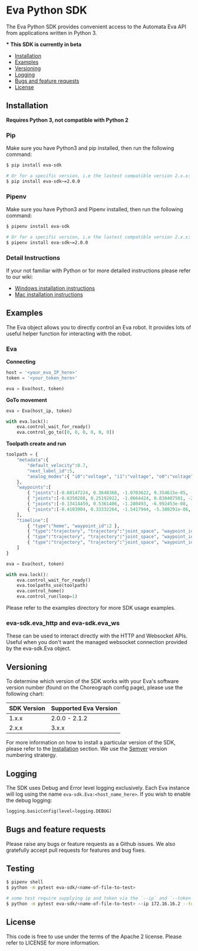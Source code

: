 # Eva Python SDK

The Eva Python SDK provides convenient access to the Automata Eva API from applications written in Python 3.

__* This SDK is currently in beta__

- [Installation](#installation)
- [Examples](#examples)
- [Versioning](#versioning)
- [Logging](#logging)
- [Bugs and feature requests](#bugs-and-feature-requests)
- [License](#license)

## Installation

__Requires Python 3, not compatible with Python 2__

### Pip

Make sure you have Python3 and pip installed, then run the following command:

```bash
$ pip install eva-sdk

# Or for a specific version, i.e the lastest compatible version 2.x.x:
$ pip install eva-sdk~=2.0.0
```

### Pipenv

Make sure you have Python3 and Pipenv installed, then run the following command:

```bash
$ pipenv install eva-sdk

# Or for a specific version, i.e the lastest compatible version 2.x.x:
$ pipenv install eva-sdk~=2.0.0
```

### Detail Instructions

If your not familiar with Python or for more detailed instructions please refer to our wiki:

- [Windows installation instructions](https://github.com/automata-tech/eva_python_sdk/wiki/Windows-Installation)
- [Mac installation instructions](https://github.com/automata-tech/eva_python_sdk/wiki/Mac-Installation)

## Examples

The Eva object allows you to directly control an Eva robot. It provides lots of useful helper function for interacting with the robot.

### Eva

**Connecting**

```python
host = '<your_eva_IP_here>'
token = '<your_token_here>'

eva = Eva(host, token)
```

**GoTo movement**

```python
eva = Eva(host_ip, token)

with eva.lock():
    eva.control_wait_for_ready()
    eva.control_go_to([0, 0, 0, 0, 0, 0])
```

**Toolpath create and run**

```python
toolpath = {
    "metadata":{
        "default_velocity":0.7,
        "next_label_id":5,
        "analog_modes":{ "i0":"voltage", "i1":"voltage", "o0":"voltage", "o1":"voltage" }
    },
    "waypoints":[
        { "joints":[-0.68147224, 0.3648368, -1.0703622, 9.354615e-05, -2.4358354, -0.6813218], "label_id":3 },
        { "joints":[-0.6350288, 0.25192022, -1.0664424, 0.030407501, -2.2955494, -0.615318], "label_id":2 },
        { "joints":[-0.13414459, 0.5361486, -1.280493, -6.992453e-08, -2.3972468, -0.13414553], "label_id":1 },
        { "joints":[-0.4103904, 0.33332264, -1.5417944, -5.380291e-06, -1.9328799, -0.41031334], "label_id":4 }
    ],
    "timeline":[
        { "type":"home", "waypoint_id":2 },
        { "type":"trajectory", "trajectory":"joint_space", "waypoint_id":1 },
        { "type":"trajectory", "trajectory":"joint_space", "waypoint_id":0 },
        { "type":"trajectory", "trajectory":"joint_space", "waypoint_id":2 }
    ]
}

eva = Eva(host, token)

with eva.lock():
    eva.control_wait_for_ready()
    eva.toolpaths_use(toolpath)
    eva.control_home()
    eva.control_run(loop=1)
```

Please refer to the examples directory for more SDK usage examples.

### eva-sdk.eva_http and eva-sdk.eva_ws

These can be used to interact directly with the HTTP and Websocket APIs. Useful when you don't want the managed websocket connection provided by the eva-sdk.Eva object.

## Versioning

To determine which version of the SDK works with your Eva's software version number (found on the Choreograph config page), please use the following chart:

| SDK Version | Supported Eva Version |
| ----------- | --------------------- |
| 1.x.x       | 2.0.0 - 2.1.2         |
| 2.x.x       | 3.x.x                 |

For more information on how to install a particular version of the SDK, please refer to the [Installation](#Installation) section. We use the [Semver](https://semver.org/) version numbering stratergy.

## Logging

The SDK uses Debug and Error level logging exclusively. Each Eva instance will log using the name `eva-sdk.Eva:<host_name_here>`. If you wish to enable the debug logging:

```python
logging.basicConfig(level=logging.DEBUG)
```

## Bugs and feature requests

Please raise any bugs or feature requests as a Github issues. We also gratefully accept pull requests for features and bug fixes.

## Testing

```bash
$ pipenv shell
$ python -m pytest eva-sdk/<name-of-file-to-test> 

# some test require supplying ip and token via the `--ip` and `--token` arguements
$ python -m pytest eva-sdk/<name-of-file-to-test> --ip 172.16.16.2 --token abc-123-def-456
```

## License

This code is free to use under the terms of the Apache 2 license. Please refer to LICENSE for more information.
